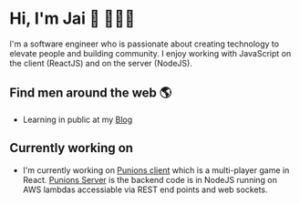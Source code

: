 # Hi, I'm Jai 👋 👨🏽‍💻

<!--
**iJKTen/iJKTen** is a ✨ _special_ ✨ repository because its `README.md` (this file) appears on your GitHub profile.

Here are some ideas to get you started:

- 🔭 I’m currently working on ...
- 🌱 I’m currently learning ...
- 👯 I’m looking to collaborate on ...
- 🤔 I’m looking for help with ...
- 💬 Ask me about ...
- 📫 How to reach me: ...
- 😄 Pronouns: ...
- ⚡ Fun fact: ...
-->

I'm a software engineer who is passionate about creating technology to elevate people and building community. I enjoy working with JavaScript on the client (ReactJS) and on the server (NodeJS).

## Find men around the web 🌎

- Learning in public at my [Blog](https://ijk.ghost.io)

## Currently working on

- I'm currently working on [Punions client](https://github.com/iJKTen/punions-client) which is a multi-player game in React. [Punions Server](https://github.com/iJKTen/punions-server) is the backend code is in NodeJS running on AWS lambdas accessiable via REST end points and web sockets.
